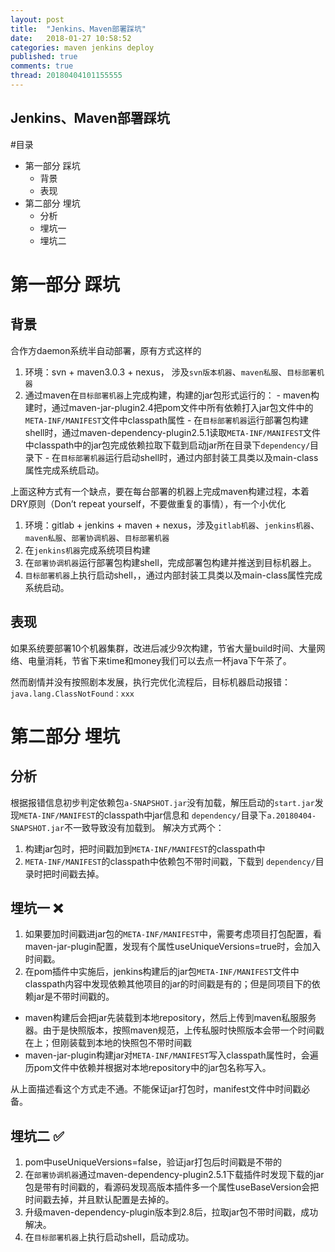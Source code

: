 ```yaml
---
layout: post
title:  "Jenkins、Maven部署踩坑"
date:   2018-01-27 10:58:52
categories: maven jenkins deploy
published: true
comments: true
thread: 20180404101155555
---
```

Jenkins、Maven部署踩坑
---

#目录
- 第一部分 踩坑
  - 背景
  - 表现
- 第二部分 埋坑
  - 分析
  - 埋坑一
  - 埋坑二

# 第一部分 踩坑
## 背景
合作方daemon系统半自动部署，原有方式这样的
  1. 环境：svn + maven3.0.3 + nexus， 涉及`svn版本机器`、`maven私服`、`目标部署机器`
  2. 通过maven在`目标部署机器`上完成构建，构建的jar包形式运行的：
    - maven构建时，通过maven-jar-plugin2.4把pom文件中所有依赖打入jar包文件中的`META-INF/MANIFEST`文件中classpath属性
    - 在`目标部署机器`运行部署包构建shell时，通过maven-dependency-plugin2.5.1读取`META-INF/MANIFEST`文件中classpath中的jar包完成依赖拉取下载到启动jar所在目录下`dependency/`目录下
    - 在`目标部署机器`运行启动shell时，通过内部封装工具类以及main-class属性完成系统启动。

上面这种方式有一个缺点，要在每台部署的机器上完成maven构建过程，本着DRY原则（Don’t repeat yourself，不要做重复的事情），有一个小优化
  1. 环境：gitlab + jenkins + maven + nexus，涉及`gitlab机器`、`jenkins机器`、`maven私服`、`部署协调机器`、`目标部署机器`
  2. 在`jenkins机器`完成系统项目构建
  3. 在`部署协调机器`运行部署包构建shell，完成部署包构建并推送到目标机器上。
  4. `目标部署机器`上执行启动shell，，通过内部封装工具类以及main-class属性完成系统启动。

## 表现
如果系统要部署10个机器集群，改进后减少9次构建，节省大量build时间、大量网络、电量消耗，节省下来time和money我们可以去点一杯java下午茶了。  

然而剧情并没有按照剧本发展，执行完优化流程后，目标机器启动报错：`java.lang.ClassNotFound：xxx`

# 第二部分 埋坑
## 分析
根据报错信息初步判定依赖包`a-SNAPSHOT.jar`没有加载，解压启动的`start.jar`发现`META-INF/MANIFEST`的classpath中jar信息和 `dependency/`目录下`a.20180404-SNAPSHOT.jar`不一致导致没有加载到。 解决方式两个：
  1. 构建jar包时，把时间戳加到`META-INF/MANIFEST`的classpath中
  2. `META-INF/MANIFEST`的classpath中依赖包不带时间戳，下载到 `dependency/`目录时把时间戳去掉。

## 埋坑一 ❌
1. 如果要加时间戳进jar包的`META-INF/MANIFEST`中，需要考虑项目打包配置，看maven-jar-plugin配置，发现有个属性useUniqueVersions=true时，会加入时间戳。
2. 在pom插件中实施后，jenkins构建后的jar包`META-INF/MANIFEST`文件中classpath内容中发现依赖其他项目的jar的时间戳是有的；但是同项目下的依赖jar是不带时间戳的。
  - maven构建后会把jar先装载到本地repository，然后上传到maven私服服务器。由于是快照版本，按照maven规范，上传私服时快照版本会带一个时间戳在上；但刚装载到本地的快照包不带时间戳
  - maven-jar-plugin构建jar对`META-INF/MANIFEST`写入classpath属性时，会遍历pom文件中依赖并根据对本地repository中的jar包名称写入。

从上面描述看这个方式走不通。不能保证jar打包时，manifest文件中时间戳必备。

## 埋坑二 ✅
1. pom中useUniqueVersions=false，验证jar打包后时间戳是不带的
2. 在`部署协调机器`通过maven-dependency-plugin2.5.1下载插件时发现下载的jar包是带有时间戳的，看源码发现高版本插件多一个属性useBaseVersion会把时间戳去掉，并且默认配置是去掉的。
3. 升级maven-dependency-plugin版本到2.8后，拉取jar包不带时间戳，成功解决。
4. 在`目标部署机器`上执行启动shell，启动成功。
